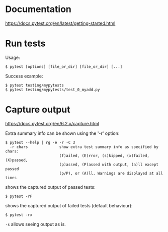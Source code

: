 
# Documentation

https://docs.pytest.org/en/latest/getting-started.html

# Run tests

Usage:

```console
$ pytest [options] [file_or_dir] [file_or_dir] [...]
```

Success example:

```console
$ pytest testing/mypytests
$ pytest testing/mypytests/test_0_myadd.py
```

# Capture output

https://docs.pytest.org/en/6.2.x/capture.html

Extra summary info can be shown using the '-r' option:

```console
$ pytest --help | rg -e -r -C 3
  -r chars              show extra test summary info as specified by chars:
                        (f)ailed, (E)rror, (s)kipped, (x)failed, (X)passed,
                        (p)assed, (P)assed with output, (a)ll except passed
                        (p/P), or (A)ll. Warnings are displayed at all times
```

shows the captured output of passed tests:

```console
$ pytest -rP
```

shows the captured output of failed tests (default behaviour):

```console
$ pytest -rx
```

`-s` allows seeing output as is.

